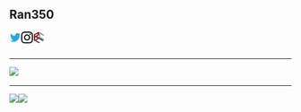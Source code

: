 ## Ran350

<a href="https://twitter.com/hoshina350">
  <img align="left" width="21px" src="image/twitter.svg" />
</a>
<a href="https://www.instagram.com/ran350_3d/">
  <img align="left" width="21px" src="image/instagram.svg" />
</a>
<a href="http://www.rcc.ritsumei.ac.jp/">
  <img align="left" width="21px" src="image/rcc.svg" />
</a>

<br />
<br />

---

<div>
  <img width=800 src="https://github-profile-trophy.vercel.app/?username=Ran350&column=7"/>
</div>

---

<div>
  <img height="170" align="left" src="https://github-readme-stats.vercel.app/api?username=Ran350&count_private=true&include_all_commits=true" />
  <img src="https://github-readme-stats.vercel.app/api/top-langs/?username=Ran350&layout=compact" />
</div>
